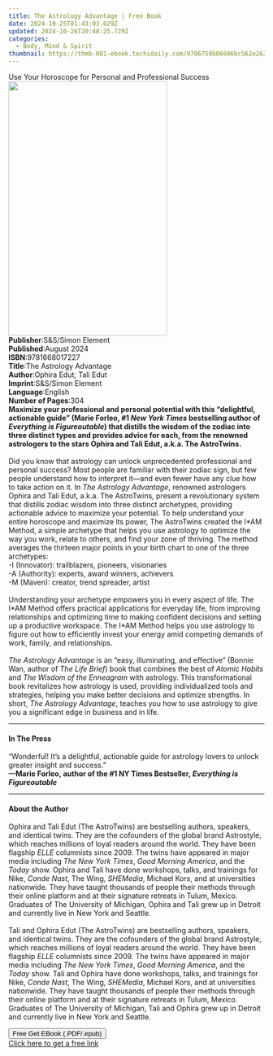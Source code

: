 ```yaml
---
title: The Astrology Advantage | Free Book
date: 2024-10-25T01:43:03.029Z
updated: 2024-10-26T20:48:25.729Z
categories:
  - Body, Mind & Spirit
thumbnail: https://thmb-001-ebook.techidaily.com/9796759b06606bc562e262cf7e8d5ef2a71c956e78280f96d4008efe54de5b08.jpg
---
```

<main id="book-container">
  <div class="flex flex-col">
    <div class="book-brief flex-1 py-6 px-4 sm:p-6 md:py-10 md:px-8">
      <!-- brief-->
      <div class="book-brief-main">
        Use Your Horoscope for Personal and Professional Success
      </div>
    </div>
    <div
      class="book-meta-info flex-1 grid gap-4 col-start-1 col-end-3 row-start-1 sm:mb-6 sm:grid-cols-4 lg:gap-6 lg:col-start-2 lg:row-end-6 lg:row-span-6 lg:mb-0"
    >
      <div
        class="book-meta-info-left place-content-center mt-4 p-4 text-sm leading-6 col-start-2 col-span-2 dark:text-slate-400"
      >
        <img
          class="w-full h-500 object-cover rounded-lg sm:h-255 sm:col-span-2 lg:col-span-full"
          src="https://img-001-ebook.techidaily.com/82186acc7d6454dcd9e2ec6adbd710b54c25ca4b8b0ae94308a375859264364d.jpg"
          alt=""
          width="312"
          height="500"
        />
      </div>
      <div
        class="book-meta-info-right mt-2 col-start-1 row-start-2 col-span-3 self-center"
      >
        <!-- meta data  -->
        <div class="flex flex-col px-4 md:px-8">
          <div class="flex-1">
            <strong>Publisher</strong>:<span class="px-2"
              >S&amp;S/Simon Element</span
            >
          </div>
          <div class="flex-1">
            <strong>Published</strong>:<span class="px-2">August 2024</span>
          </div>
          <div class="flex-1">
            <strong>ISBN</strong>:<span class="px-2">9781668017227</span>
          </div>
          <div class="flex-1">
            <strong>Title</strong>:<span class="px-2"
              >The Astrology Advantage</span
            >
          </div>
          <div class="flex-1">
            <strong>Author</strong>:<span class="px-2"
              >Ophira Edut; Tali Edut</span
            >
          </div>
          <div class="flex-1">
            <strong>Imprint</strong>:<span class="px-2"
              >S&amp;S/Simon Element</span
            >
          </div>
          <div class="flex-1">
            <strong>Language</strong>:<span class="px-2">English</span>
          </div>
          <div class="flex-1">
            <strong>Number of Pages</strong>:<span class="px-2">304</span>
          </div>
        </div>
      </div>
    </div>
    <div class="book-description flex-1 py-6 px-4 sm:p-6 md:py-10 md:px-8">
      <div class="book-description-main">
        <div accordion-content="" id="description">
          <b
            >Maximize your professional and personal potential with this
            “delightful, actionable guide” (Marie Forleo, #1
            <i>New York Times </i>bestselling author of
            <i>Everything is Figureoutable</i>) that distills the wisdom of the
            zodiac into three distinct types and provides advice for each, from
            the renowned astrologers to the stars Ophira and Tali Edut, a.k.a.
            The AstroTwins.</b
          ><br /><br />Did you know that astrology can unlock unprecedented
          professional and personal success? Most people are familiar with their
          zodiac sign, but few people understand how to interpret it—and even
          fewer have any clue how to take action on it. In
          <i>The Astrology Advantage</i>, renowned astrologers Ophira and Tali
          Edut, a.k.a. The AstroTwins, present a revolutionary system that
          distills zodiac wisdom into three distinct archetypes, providing
          actionable advice to maximize your potential. To help understand your
          entire horoscope and maximize its power, The AstroTwins created the
          I*AM Method, a simple archetype that helps you use astrology to
          optimize the way you work, relate to others, and find your zone of
          thriving. The method averages the thirteen major points in your birth
          chart to one of the three archetypes:<br />
          -I (Innovator): trailblazers, pioneers, visionaries<br />
          -A (Authority): experts, award winners, achievers<br />
          -M (Maven): creator, trend spreader, artist<br />
          <br />Understanding your archetype empowers you in every aspect of
          life. The I*AM Method offers practical applications for everyday life,
          from improving relationships and optimizing time to making confident
          decisions and setting up a productive workspace. The I*AM Method helps
          you use astrology to figure out how to efficiently invest your energy
          amid competing demands of work, family, and relationships.<br />
          <br /><i>The Astrology Advantage</i> is an “easy, illuminating, and
          effective” (Bonnie Wan, author of <i>The Life Brief</i>) book that
          combines the best of <i>Atomic Habits</i> and
          <i>The Wisdom of the Enneagram</i> with astrology. This
          transformational book revitalizes how astrology is used, providing
          individualized tools and strategies, helping you make better decisions
          and optimize strengths. In short, <i>The Astrology Advantage</i>,
          teaches you how to use astrology to give you a significant edge in
          business and in life.
        </div>
        <div class="accordion-fader"></div>
      </div>
    </div>
    <div class="book-excerpts flex-1 py-6 px-4 sm:p-6 md:py-10 md:px-8">
      <!-- excerpts-->
      <div class="book-excerpts-main">
        <hr />
        <h4 class="placeholder placeholder-heading">
          <span>In The Press</span>
        </h4>
        <p>
          “Wonderful! It’s a delightful, actionable guide for astrology lovers
          to unlock greater insight and success.”<br />
          <b
            >—Marie Forleo,&nbsp;author of the #1 NY Times Bestseller,&nbsp;<i
              >Everything is Figureoutable</i
            ></b
          >
        </p>
      </div>
    </div>
    <div class="book-about-author flex-1 py-6 px-4 sm:p-6 md:py-10 md:px-8">
      <!-- about author-->
      <div class="book-main-author-main">
        <hr />
        <h4 class="placeholder placeholder-heading">
          <span>About the Author</span>
        </h4>
        <p>
          Ophira and Tali Edut (The AstroTwins) are bestselling authors,
          speakers, and identical twins. They are the cofounders of the global
          brand Astrostyle, which reaches millions of loyal readers around the
          world. They have been flagship <i>ELLE</i> columnists since 2009. The
          twins&nbsp;have appeared in major media including
          <i>The New York Times</i>, <i>Good Morning America</i>, and the<i>
            Today </i
          >show. Ophira and Tali have done workshops, talks, and trainings for
          Nike, <i>Conde Nast</i>, The Wing, <i>SHEMedia</i>, Michael Kors, and
          at universities nationwide. They have taught thousands of people their
          methods through their online platform and at their signature retreats
          in Tulum, Mexico. Graduates of The University of Michigan, Ophira and
          Tali grew up in Detroit and currently live in New York and Seattle.<br /><br />Tali
          and Ophira Edut (The AstroTwins) are bestselling authors, speakers,
          and identical twins. They are the cofounders of the global brand
          Astrostyle, which reaches millions of loyal readers around the world.
          They have been flagship <i>ELLE</i> columnists since 2009. The
          twins&nbsp;have appeared in major media including
          <i>The New York Times</i>, <i>Good Morning America</i>, and the<i>
            Today </i
          >show. Tali and&nbsp;Ophira have done workshops, talks, and trainings
          for Nike, <i>Conde Nast</i>, The Wing, <i>SHEMedia</i>, Michael Kors,
          and at universities nationwide. They have taught thousands of people
          their methods through their online platform and at their signature
          retreats in Tulum, Mexico. Graduates of The University of Michigan,
          Tali and Ophira grew up in Detroit and currently live in New York and
          Seattle.
        </p>
      </div>
    </div>
    <div class="book-free-get flex-1 py-6 px-4 sm:p-6 md:py-10 md:px-8">
      <button
        id="btn-free-get"
        class="bg-blue-500 hover:bg-blue-700 text-white font-bold py-2 px-4 rounded"
      >
        Free Get EBook (.PDF/.epub)
      </button>
      <div id="countdown-display" class="px-2 text-lg mt-2"></div>
      <a
        id="free-link"
        class="hidden bg-blue-500 hover:bg-blue-700 text-white font-bold py-2 px-4 rounded"
        href="https://www.ebooks.com/en-us/book/211126274/the-astrology-advantage/ophira-edut/"
        target="_blank"
        >Click here to get a free link</a
      >
    </div>
    <script>
      let countdownTime = 0;
      let countdownInterval = null;
      document
        .getElementById('btn-free-get')
        .addEventListener('click', startCountdown);
      function startCountdown() {
        countdownTime = new Date().getTime() + 60000 * 3;
        countdownInterval = setInterval(updateCountdown, 1000);
        document.getElementById('btn-free-get').disabled = true;
        document
          .getElementById('btn-free-get')
          .classList.add('bg-gray-500', 'cursor-not-allowed');
      }
      function updateCountdown() {
        let currentTime = new Date().getTime();
        let timeLeft = countdownTime - currentTime;
        let secondsLeft = Math.floor(timeLeft / 1000);
        document.getElementById('countdown-display').innerHTML =
          `Remaining time: ${secondsLeft} seconds.`;
        if (secondsLeft <= 0) {
          clearInterval(countdownInterval);
          document.getElementById('btn-free-get').classList.add('hidden');
          document.getElementById('free-link').classList.remove('hidden');
          document.getElementById('countdown-display').innerHTML = '';
        }
      }
    </script>
  </div>
</main>

<ins class="adsbygoogle"
      style="display:block"
      data-ad-client="ca-pub-7571918770474297"
      data-ad-slot="8358498916"
      data-ad-format="auto"
      data-full-width-responsive="true"></ins>
    